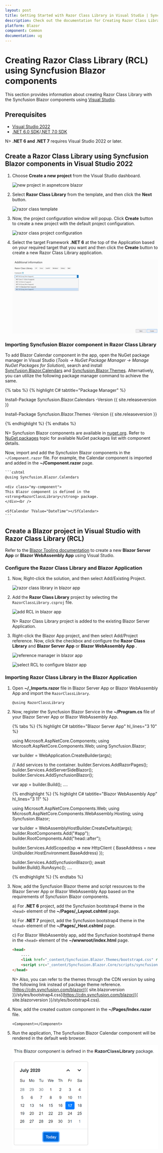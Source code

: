 ```yaml
---
layout: post
title: Getting Started with Razor Class Library in Visual Studio | Syncfusion
description: Check out the documentation for Creating Razor Class Library (RCL) using Syncfusion Blazor components.
platform: Blazor
component: Common
documentation: ug
---
```


# Creating Razor Class Library (RCL) using Syncfusion Blazor components

This section provides information about creating Razor Class Library with the Syncfusion Blazor components using [Visual Studio](https://visualstudio.microsoft.com/vs/).

## Prerequisites

* [Visual Studio 2022](https://visualstudio.microsoft.com/downloads/)
* [.NET 6.0 SDK](https://dotnet.microsoft.com/en-us/download/dotnet/6.0)/[.NET 7.0 SDK](https://dotnet.microsoft.com/en-us/download/dotnet/7.0)

N>  **.NET 6 and .NET 7** requires Visual Studio 2022 or later.

## Create a Razor Class Library using Syncfusion Blazor components in Visual Studio 2022

1. Choose **Create a new project** from the Visual Studio dashboard.

    ![new project in aspnetcore blazor](images/VS2022/new-project-2022.png)

2. Select **Razor Class Library** from the template, and then click the **Next** button.

    ![razor class template](images/VS2022/razor-project-configuration-2022.png)

3. Now, the project configuration window will popup. Click **Create** button to create a new project with the default project configuration.

    ![razor class project configuration](images/VS2022/razor-class-template-2022.png)

4. Select the target Framework **.NET 6** at the top of the Application based on your required target that you want and then click the **Create** button to create a new Razor Class Library application.

    ![select framework](images/VS2022/blazor-select-template-rcl-2022.png)

### Importing Syncfusion Blazor component in Razor Class Library

To add Blazor Calendar component in the app, open the NuGet package manager in Visual Studio (*Tools → NuGet Package Manager → Manage NuGet Packages for Solution*), search and install [Syncfusion.Blazor.Calendars](https://www.nuget.org/packages/Syncfusion.Blazor.Calendars) and [Syncfusion.Blazor.Themes](https://www.nuget.org/packages/Syncfusion.Blazor.Themes/). Alternatively, you can utilize the following package manager command to achieve the same.

{% tabs %}
{% highlight C# tabtitle="Package Manager" %}

Install-Package Syncfusion.Blazor.Calendars -Version {{ site.releaseversion }}

Install-Package Syncfusion.Blazor.Themes -Version {{ site.releaseversion }}

{% endhighlight %}
{% endtabs %}

N> Syncfusion Blazor components are available in [nuget.org](https://www.nuget.org/packages?q=syncfusion.blazor). Refer to [NuGet packages](https://blazor.syncfusion.com/documentation/nuget-packages) topic for available NuGet packages list with component details.

Now, import and add the Syncfusion Blazor components in the `~/Component.razor` file. For example, the Calendar component is imported and added in the **~/Component.razor** page.

    ```cshtml
    @using Syncfusion.Blazor.Calendars

    <div class="my-component">
    This Blazor component is defined in the <strong>RazorClassLibrary</strong> package.
    </div><br />

    <SfCalendar TValue="DateTime"></SfCalendar>
    ```

## Create a Blazor project in Visual Studio with Razor Class Library (RCL)

Refer to the [Blazor Tooling documentation](https://learn.microsoft.com/en-us/aspnet/core/blazor/tooling?view=aspnetcore-7.0&pivots=windows) to create a new **Blazor Server App** or **Blazor WebAssembly App** using Visual Studio.

### Configure the Razor Class Library and Blazor Application

1. Now, Right-click the solution, and then select Add/Existing Project.

    ![razor class library in blazor app](images/blazor-configure.png)

2. Add the **Razor Class Library** project by selecting the `RazorClassLibrary.csproj` file.

    ![add RCL in blazor app](images/blazor-razor-configure.png)

    N> Razor Class Library project is added to the existing Blazor Server Application.

3. Right-click the Blazor App project, and then select Add/Project reference. Now, click the checkbox and configure the **Razor Class Library** and **Blazor Server App** or **Blazor WebAssembly App** .

    ![reference manager in blazor app](images/reference-manager.png)

    ![select RCL to configure blazor app](images/configure-razor.png)

### Importing Razor Class Library in the Blazor Application

1. Open **~/_Imports.razor** file in Blazor Server App or Blazor WebAssembly App and import the `RazorClassLibrary`.

    ```cshtml
    @using RazorClassLibrary
    ```

2. Now, register the Syncfusion Blazor Service in the **~/Program.cs** file of your Blazor Server App or Blazor WebAssembly App. 

    {% tabs %}
    {% highlight C# tabtitle="Blazor Server App" hl_lines="3 10" %}
    
    using Microsoft.AspNetCore.Components;
    using Microsoft.AspNetCore.Components.Web;
    using Syncfusion.Blazor;
    
    var builder = WebApplication.CreateBuilder(args);
    
    // Add services to the container.
    builder.Services.AddRazorPages();
    builder.Services.AddServerSideBlazor();
    builder.Services.AddSyncfusionBlazor();
    
    var app = builder.Build();
    ....
    
    {% endhighlight %}
    {% highlight C# tabtitle="Blazor WebAssembly App" hl_lines="3 11" %}
    
    using Microsoft.AspNetCore.Components.Web;
    using Microsoft.AspNetCore.Components.WebAssembly.Hosting;
    using Syncfusion.Blazor;
    
    var builder = WebAssemblyHostBuilder.CreateDefault(args);
    builder.RootComponents.Add<App>("#app");
    builder.RootComponents.Add<HeadOutlet>("head::after");
    
    builder.Services.AddScoped(sp => new HttpClient { BaseAddress = new Uri(builder.HostEnvironment.BaseAddress) });
    
    builder.Services.AddSyncfusionBlazor();
    await builder.Build().RunAsync();
    ....
    
    {% endhighlight %}
    {% endtabs %}


3. Now, add the Syncfusion Blazor theme and script resources to the Blazor Server App or Blazor WebAssembly App based on the requirements of Syncfusion Blazor components.

    a) For **.NET 6** project, add the Syncfusion bootstrap4 theme in the `<head>` element of the **~/Pages/_Layout.cshtml** page.

    b) For **.NET 7** project, add the Syncfusion bootstrap4 theme in the `<head>` element of the **~/Pages/_Host.cshtml** page.

    c) For Blazor WebAssembly app, add the Syncfusion bootstrap4 theme in the `<head>` element of the **~/wwwroot/index.html** page.
   
    ```html
    <head>
        ....
        <link href="_content/Syncfusion.Blazor.Themes/bootstrap4.css" rel="stylesheet" />
        <script src="_content/Syncfusion.Blazor.Core/scripts/syncfusion-blazor.min.js" type="text/javascript"></script>
    </head>
    ```

    N> Also, you can refer to the themes through the CDN version by using the following link instead of package theme reference.
    [https://cdn.syncfusion.com/blazor/{{ site.blazorversion }}/styles/bootstrap4.css](https://cdn.syncfusion.com/blazor/{{ site.blazorversion }}/styles/bootstrap4.css).

4. Now, add the created custom component in the **~/Pages/Index.razor** file.

    ```cshtml
    <Component></Component>
    ```

5. Run the application, The Syncfusion Blazor Calendar component will be rendered in the default web browser.

    ![RCL output](images/RCL-output.png)
